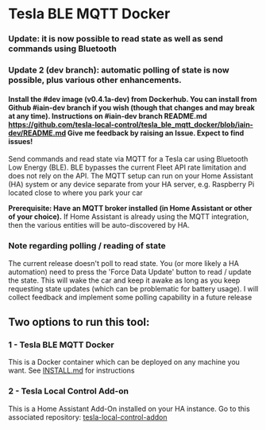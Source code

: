 # Tesla BLE MQTT Docker

### Update: it is now possible to read state as well as send commands using Bluetooth
### Update 2 (dev branch): automatic polling of state is now possible, plus various other enhancements.
#### Install the #dev image (v0.4.1a-dev) from Dockerhub. You can install from Github #iain-dev branch if you wish (though that changes and may break at any time). Instructions on #iain-dev branch README.md https://github.com/tesla-local-control/tesla_ble_mqtt_docker/blob/iain-dev/README.md Give me feedback by raising an Issue. Expect to find issues!

Send commands and read state via MQTT for a Tesla car using Bluetooth Low Energy (BLE). BLE bypasses the current Fleet API rate limitation and does not rely on the API.
The MQTT setup can run on your Home Assistant (HA) system or any device separate from your HA server, e.g. Raspberry Pi located close to where you park your car

**Prerequisite: Have an MQTT broker installed (in Home Assistant or other of your choice).**
If Home Assistant is already using the MQTT integration, then the various entities will be auto-discovered by HA.

### Note regarding polling / reading of state
The current release doesn't poll to read state. You (or more likely a HA automation) need to press the 'Force Data Update' button to read / update the state. This will wake the car and keep it awake as long as you keep requesting state updates (which can be problematic for battery usage). I will collect feedback and implement some polling capability in a future release

## Two options to run this tool:

### 1 - Tesla BLE MQTT Docker

This is a Docker container which can be deployed on any machine you want. See [INSTALL.md](https://github.com/tesla-local-control/tesla_ble_mqtt_docker/blob/main/INSTALL.md) for instructions

### 2 - Tesla Local Control Add-on

This is a Home Assistant Add-On installed on your HA instance. Go to this associated repository: [tesla-local-control-addon](https://github.com/tesla-local-control/tesla-local-control-addon)
